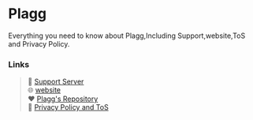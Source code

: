 # Plagg


Everything you need to know about Plagg,Including Support,website,ToS and Privacy Policy.

  

 ### Links 

  

 > 💬 [Support Server](https://discord.gg/dEVMMBJrgZ)\
 > 🌐 [website](https://plagg.tk)\
 > ❤ [Plagg's Repository](https://github.com/MoizTareen/Plagg)\
 > 🧐 [Privacy Policy and ToS](https://github.com/MoizTareen/Plagg-Privacy-Policy-and-ToS/blob/main/README.md)
